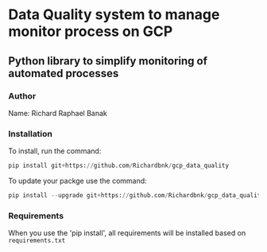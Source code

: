 # Data Quality system to manage monitor process on GCP

## Python library to simplify monitoring of automated processes 
### Author

Name: Richard Raphael Banak

### Installation

To install, run the command:

```python
pip install git+https://github.com/Richardbnk/gcp_data_quality
```

To update your packge use the command:

```python
pip install --upgrade git+https://github.com/Richardbnk/gcp_data_quality
```

### Requirements

When you use the 'pip install', all requirements will be installed based on `requirements.txt`

